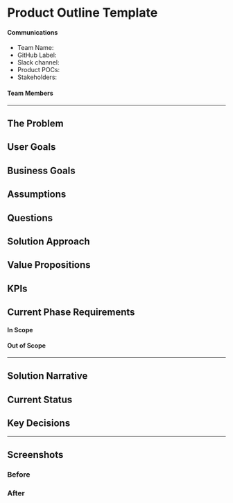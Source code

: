 # Product Outline Template

#### Communications
- Team Name: 
- GitHub Label: 
- Slack channel: 
- Product POCs:
- Stakeholders: 

#### Team Members

---

## The Problem
 
## User Goals

## Business Goals

## Assumptions

## Questions

## Solution Approach

## Value Propositions

## KPIs

## Current Phase Requirements

#### In Scope 

#### Out of Scope

---

## Solution Narrative

## Current Status

## Key Decisions

---
   
## Screenshots

### Before

### After
